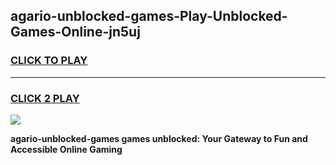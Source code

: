 
## agario-unblocked-games-Play-Unblocked-Games-Online-jn5uj
<h3>
<a href="https://premium76.site?title=agario-unblocked-games&ref=25A">CLICK TO PLAY</a></h3>
<hr>

<h3>
<a href="https://premium76.site?title=agario-unblocked-games&ref=25A">CLICK 2 PLAY</a>
  
</h3>

<a href="https://premium76.site?title=agario-unblocked-games&ref=25A"><img src="https://clearcache.store/games.png"></a>


**agario-unblocked-games games unblocked: Your Gateway to Fun and Accessible Online Gaming**
